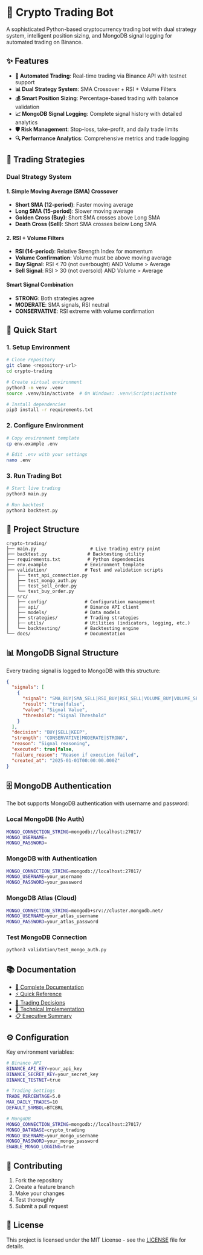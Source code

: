 # 🚀 Crypto Trading Bot

A sophisticated Python-based cryptocurrency trading bot with dual strategy system, intelligent position sizing, and MongoDB signal logging for automated trading on Binance.

## ✨ Features

- **🤖 Automated Trading**: Real-time trading via Binance API with testnet support
- **📊 Dual Strategy System**: SMA Crossover + RSI + Volume Filters
- **💰 Smart Position Sizing**: Percentage-based trading with balance validation
- **📈 MongoDB Signal Logging**: Complete signal history with detailed analytics
- **🛡️ Risk Management**: Stop-loss, take-profit, and daily trade limits
- **🔍 Performance Analytics**: Comprehensive metrics and trade logging

## 🎯 Trading Strategies

### Dual Strategy System

#### 1. Simple Moving Average (SMA) Crossover
- **Short SMA (12-period)**: Faster moving average
- **Long SMA (15-period)**: Slower moving average
- **Golden Cross (Buy)**: Short SMA crosses above Long SMA
- **Death Cross (Sell)**: Short SMA crosses below Long SMA

#### 2. RSI + Volume Filters
- **RSI (14-period)**: Relative Strength Index for momentum
- **Volume Confirmation**: Volume must be above moving average
- **Buy Signal**: RSI < 70 (not overbought) AND Volume > Average
- **Sell Signal**: RSI > 30 (not oversold) AND Volume > Average

#### Smart Signal Combination
- **STRONG**: Both strategies agree
- **MODERATE**: SMA signals, RSI neutral
- **CONSERVATIVE**: RSI extreme with volume confirmation

## 🚀 Quick Start

### 1. Setup Environment
```bash
# Clone repository
git clone <repository-url>
cd crypto-trading

# Create virtual environment
python3 -m venv .venv
source .venv/bin/activate  # On Windows: .venv\Scripts\activate

# Install dependencies
pip3 install -r requirements.txt
```

### 2. Configure Environment
```bash
# Copy environment template
cp env.example .env

# Edit .env with your settings
nano .env
```

### 3. Run Trading Bot
```bash
# Start live trading
python3 main.py

# Run backtest
python3 backtest.py
```

## 📁 Project Structure

```
crypto-trading/
├── main.py                    # Live trading entry point
├── backtest.py               # Backtesting utility
├── requirements.txt          # Python dependencies
├── env.example              # Environment template
├── validation/              # Test and validation scripts
│   ├── test_api_connection.py
│   ├── test_mongo_auth.py
│   ├── test_sell_order.py
│   └── test_buy_order.py
├── src/
│   ├── config/              # Configuration management
│   ├── api/                 # Binance API client
│   ├── models/              # Data models
│   ├── strategies/          # Trading strategies
│   ├── utils/               # Utilities (indicators, logging, etc.)
│   └── backtesting/         # Backtesting engine
└── docs/                    # Documentation
```

## 📊 MongoDB Signal Structure

Every trading signal is logged to MongoDB with this structure:

```json
{
  "signals": [
    {
      "signal": "SMA_BUY|SMA_SELL|RSI_BUY|RSI_SELL|VOLUME_BUY|VOLUME_SELL",
      "result": "true|false",
      "value": "Signal Value",
      "threshold": "Signal Threshold"
    }
  ],
  "decision": "BUY|SELL|KEEP",
  "strength": "CONSERVATIVE|MODERATE|STRONG",
  "reason": "Signal reasoning",
  "executed": true|false,
  "failure_reason": "Reason if execution failed",
  "created_at": "2025-01-01T00:00:00.000Z"
}
```

## 🗄️ MongoDB Authentication

The bot supports MongoDB authentication with username and password:

### Local MongoDB (No Auth)
```bash
MONGO_CONNECTION_STRING=mongodb://localhost:27017/
MONGO_USERNAME=
MONGO_PASSWORD=
```

### MongoDB with Authentication
```bash
MONGO_CONNECTION_STRING=mongodb://localhost:27017/
MONGO_USERNAME=your_username
MONGO_PASSWORD=your_password
```

### MongoDB Atlas (Cloud)
```bash
MONGO_CONNECTION_STRING=mongodb+srv://cluster.mongodb.net/
MONGO_USERNAME=your_atlas_username
MONGO_PASSWORD=your_atlas_password
```

### Test MongoDB Connection
```bash
python3 validation/test_mongo_auth.py
```

## 📚 Documentation

- [📖 Complete Documentation](docs/DOCUMENTATION.md)
- [⚡ Quick Reference](docs/QUICK_REFERENCE.md)
- [🎯 Trading Decisions](docs/TRADING_DECISIONS.md)
- [🔧 Technical Implementation](docs/TECHNICAL_IMPLEMENTATION.md)
- [📋 Executive Summary](docs/EXECUTIVE_SUMMARY.md)

## ⚙️ Configuration

Key environment variables:

```bash
# Binance API
BINANCE_API_KEY=your_api_key
BINANCE_SECRET_KEY=your_secret_key
BINANCE_TESTNET=true

# Trading Settings
TRADE_PERCENTAGE=5.0
MAX_DAILY_TRADES=10
DEFAULT_SYMBOL=BTCBRL

# MongoDB
MONGO_CONNECTION_STRING=mongodb://localhost:27017/
MONGO_DATABASE=crypto_trading
MONGO_USERNAME=your_mongo_username
MONGO_PASSWORD=your_mongo_password
ENABLE_MONGO_LOGGING=true
```

## 🤝 Contributing

1. Fork the repository
2. Create a feature branch
3. Make your changes
4. Test thoroughly
5. Submit a pull request

## 📄 License

This project is licensed under the MIT License - see the [LICENSE](LICENSE) file for details.
